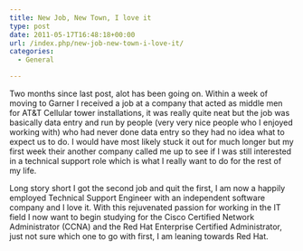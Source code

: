 ```yaml
---
title: New Job, New Town, I love it
type: post
date: 2011-05-17T16:48:18+00:00
url: /index.php/new-job-new-town-i-love-it/
categories:
  - General

---
```

Two months since last post, alot has been going on. Within a week of moving to Garner I received a job at a company that acted as middle men for AT&T Cellular tower installations, it was really quite neat but the job was basically data entry and run by people (very very nice people who I enjoyed working with) who had never done data entry so they had no idea what to expect us to do. I would have most likely stuck it out for much longer but my first week their another company called me up to see if I was still interested in a technical support role which is what I really want to do for the rest of my life.

Long story short I got the second job and quit the first, I am now a happily employed Technical Support Engineer with an independent software company and I love it. With this rejuvenated passion for working in the IT field I now want to begin studying for the Cisco Certified Network Administrator (CCNA) and the Red Hat Enterprise Certified Administrator, just not sure which one to go with first, I am leaning towards Red Hat.